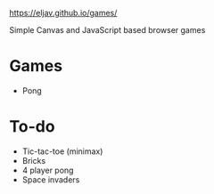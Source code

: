 https://eljav.github.io/games/

Simple Canvas and JavaScript based browser games

# Games

* Pong

# To-do
* Tic-tac-toe (minimax)
* Bricks
* 4 player pong
* Space invaders

